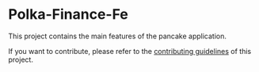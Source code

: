 #  Polka-Finance-Fe



This project contains the main features of the pancake application.

If you want to contribute, please refer to the [contributing guidelines](./CONTRIBUTING.md) of this project.
